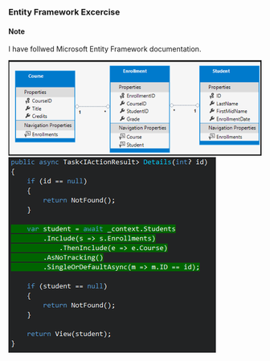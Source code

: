 ﻿### Entity Framework Excercise 

#### Note
I have follwed Microsoft Entity Framework documentation.

![Relationship Course Enrolment Student](wwwroot/images/Relationship-Course-Enrolment-Student.png)
![Get Studnet Details](wwwroot/images/GetStudnetDetails.png)